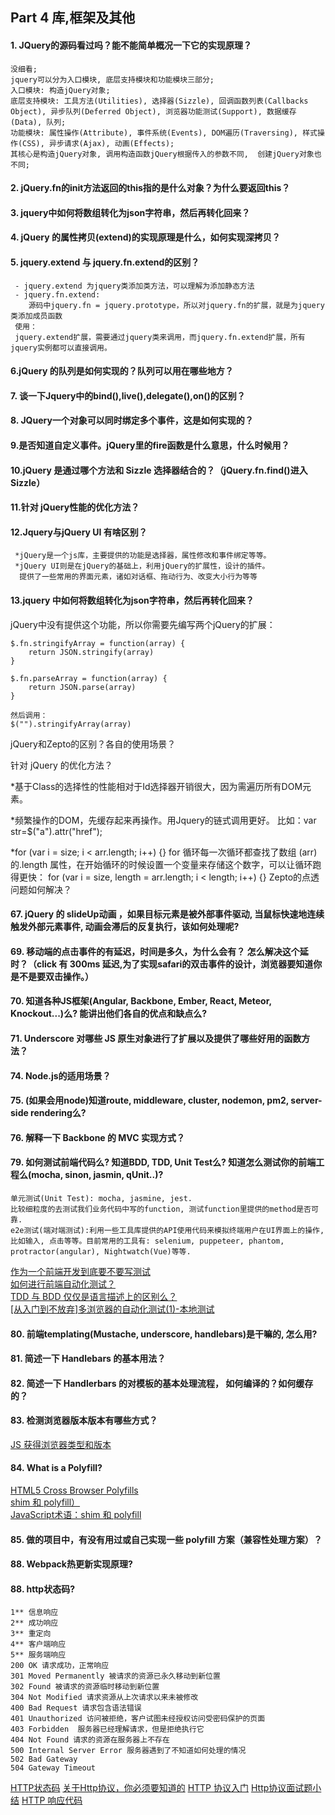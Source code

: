 ## Part 4 库,框架及其他
#### 1. JQuery的源码看过吗？能不能简单概况一下它的实现原理？
    没细看;     
    jquery可以分为入口模块, 底层支持模块和功能模块三部分;    
    入口模块: 构造jQuery对象;   
    底层支持模块: 工具方法(Utilities), 选择器(Sizzle), 回调函数列表(Callbacks Object), 异步队列(Deferred Object), 浏览器功能测试(Support), 数据缓存(Data), 队列;    
    功能模块: 属性操作(Attribute), 事件系统(Events), DOM遍历(Traversing), 样式操作(CSS), 异步请求(Ajax), 动画(Effects);
    其核心是构造jQuery对象, 调用构造函数jQuery根据传入的参数不同,  创建jQuery对象也不同; 
    





#### 2. jQuery.fn的init方法返回的this指的是什么对象？为什么要返回this？

#### 3. jquery中如何将数组转化为json字符串，然后再转化回来？

#### 4. jQuery 的属性拷贝(extend)的实现原理是什么，如何实现深拷贝？

#### 5. jquery.extend 与 jquery.fn.extend的区别？
     - jquery.extend 为jquery类添加类方法，可以理解为添加静态方法
     - jquery.fn.extend:
        源码中jquery.fn = jquery.prototype，所以对jquery.fn的扩展，就是为jquery类添加成员函数
     使用：
     jquery.extend扩展，需要通过jquery类来调用，而jquery.fn.extend扩展，所有jquery实例都可以直接调用。
#### 6.jQuery 的队列是如何实现的？队列可以用在哪些地方？

#### 7. 谈一下Jquery中的bind(),live(),delegate(),on()的区别？

#### 8. JQuery一个对象可以同时绑定多个事件，这是如何实现的？

#### 9.是否知道自定义事件。jQuery里的fire函数是什么意思，什么时候用？

#### 10.jQuery 是通过哪个方法和 Sizzle 选择器结合的？（jQuery.fn.find()进入Sizzle）

#### 11.针对 jQuery性能的优化方法？

#### 12.Jquery与jQuery UI 有啥区别？
     *jQuery是一个js库，主要提供的功能是选择器，属性修改和事件绑定等等。
     *jQuery UI则是在jQuery的基础上，利用jQuery的扩展性，设计的插件。
      提供了一些常用的界面元素，诸如对话框、拖动行为、改变大小行为等等
 

#### 13.jquery 中如何将数组转化为json字符串，然后再转化回来？

jQuery中没有提供这个功能，所以你需要先编写两个jQuery的扩展：

    $.fn.stringifyArray = function(array) {
        return JSON.stringify(array)
    }

    $.fn.parseArray = function(array) {
        return JSON.parse(array)
    }

    然后调用：
    $("").stringifyArray(array)
jQuery和Zepto的区别？各自的使用场景？

针对 jQuery 的优化方法？

 *基于Class的选择性的性能相对于Id选择器开销很大，因为需遍历所有DOM元素。

 *频繁操作的DOM，先缓存起来再操作。用Jquery的链式调用更好。
  比如：var str=$("a").attr("href");

 *for (var i = size; i < arr.length; i++) {}
  for 循环每一次循环都查找了数组 (arr) 的.length 属性，在开始循环的时候设置一个变量来存储这个数字，可以让循环跑得更快：
  for (var i = size, length = arr.length; i < length; i++) {}
Zepto的点透问题如何解决？

#### 67. jQuery 的 slideUp动画 ，如果目标元素是被外部事件驱动, 当鼠标快速地连续触发外部元素事件, 动画会滞后的反复执行，该如何处理呢?


#### 69. 移动端的点击事件的有延迟，时间是多久，为什么会有？ 怎么解决这个延时？（click 有 300ms 延迟,为了实现safari的双击事件的设计，浏览器要知道你是不是要双击操作。）
#### 70. 知道各种JS框架(Angular, Backbone, Ember, React, Meteor, Knockout...)么? 能讲出他们各自的优点和缺点么?
#### 71. Underscore 对哪些 JS 原生对象进行了扩展以及提供了哪些好用的函数方法？

#### 74. Node.js的适用场景？
#### 75. (如果会用node)知道route, middleware, cluster, nodemon, pm2, server-side rendering么?
#### 76. 解释一下 Backbone 的 MVC 实现方式？


#### 79. 如何测试前端代码么? 知道BDD, TDD, Unit Test么? 知道怎么测试你的前端工程么(mocha, sinon, jasmin, qUnit..)?
    单元测试(Unit Test): mocha, jasmine, jest. 
    比较细粒度的去测试我们业务代码中写的function, 测试function里提供的method是否可靠.
    e2e测试(端对端测试):利用一些工具库提供的API使用代码来模拟终端用户在UI界面上的操作,比如输入, 点击等等。目前常用的工具有: selenium, puppeteer, phantom, protractor(angular), Nightwatch(Vue)等等.
[作为一个前端开发到底要不要写测试](https://segmentfault.com/a/1190000015724775)</br>
[如何进行前端自动化测试？](https://www.zhihu.com/question/29922082)</br>
[TDD 与 BDD 仅仅是语言描述上的区别么？](https://www.zhihu.com/question/20161970)</br>
[[从入门到不放弃]多浏览器的自动化测试(1)-本地测试](https://zhuanlan.zhihu.com/p/27473256)</br>

#### 80. 前端templating(Mustache, underscore, handlebars)是干嘛的, 怎么用?

#### 81. 简述一下 Handlebars 的基本用法？

#### 82. 简述一下 Handlerbars 的对模板的基本处理流程， 如何编译的？如何缓存的？

#### 83. 检测浏览器版本版本有哪些方式？
 [JS 获得浏览器类型和版本](https://segmentfault.com/a/1190000007640795)</br>

#### 84. What is a Polyfill?
[HTML5 Cross Browser Polyfills](https://github.com/Modernizr/Modernizr/wiki/HTML5-Cross-browser-Polyfills) <br>
[shim 和 polyfill）](http://www.ituring.com.cn/article/details/766#)<br>
[JavaScript术语：shim 和 polyfill](https://www.html.cn/archives/8339)<br>

#### 85. 做的项目中，有没有用过或自己实现一些 polyfill 方案（兼容性处理方案）？


#### 88. Webpack热更新实现原理?



#### 88. http状态码?
    1** 信息响应
    2** 成功响应
    3** 重定向
    4** 客户端响应
    5** 服务端响应
    200 OK 请求成功，正常响应
    301 Moved Permanently 被请求的资源已永久移动到新位置
    302 Found 被请求的资源临时移动到新位置
    304 Not Modified 请求资源从上次请求以来未被修改
    400 Bad Request 请求包含语法错误
    401 Unauthorized 访问被拒绝，客户试图未经授权访问受密码保护的页面
    403 Forbidden  服务器已经理解请求，但是拒绝执行它
    404 Not Found 请求的资源在服务器上不存在
    500 Internal Server Error 服务器遇到了不知道如何处理的情况
    502 Bad Gateway
    504 Gateway Timeout
[HTTP状态码](http://www.httpstatus.cn/)
[关于Http协议，你必须要知道的](https://segmentfault.com/a/1190000016751071)
[HTTP 协议入门](http://www.ruanyifeng.com/blog/2016/08/http.html)
[Http协议面试题小结](https://blog.csdn.net/weixin_38051694/article/details/77777010)
[HTTP 响应代码](https://developer.mozilla.org/zh-CN/docs/Web/HTTP/Status)